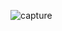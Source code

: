 ![capture](https://user-images.githubusercontent.com/18416366/30491252-5ada4cfa-9a5a-11e7-9cb2-deb4d7a834ab.PNG)
